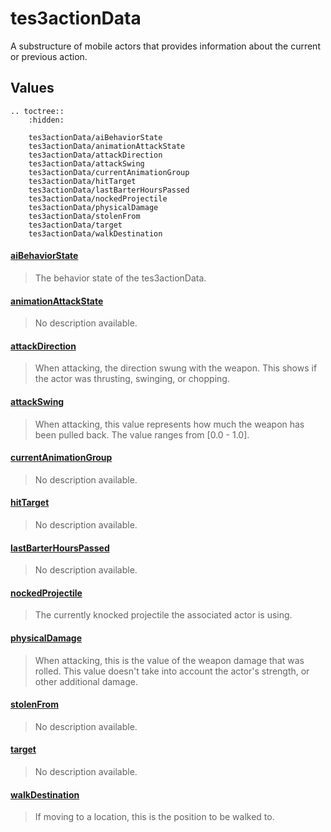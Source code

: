 # tes3actionData

A substructure of mobile actors that provides information about the current or previous action.

## Values

```eval_rst
.. toctree::
    :hidden:

    tes3actionData/aiBehaviorState
    tes3actionData/animationAttackState
    tes3actionData/attackDirection
    tes3actionData/attackSwing
    tes3actionData/currentAnimationGroup
    tes3actionData/hitTarget
    tes3actionData/lastBarterHoursPassed
    tes3actionData/nockedProjectile
    tes3actionData/physicalDamage
    tes3actionData/stolenFrom
    tes3actionData/target
    tes3actionData/walkDestination
```

#### [aiBehaviorState](tes3actionData/aiBehaviorState.md)

> The behavior state of the tes3actionData.

#### [animationAttackState](tes3actionData/animationAttackState.md)

> No description available.

#### [attackDirection](tes3actionData/attackDirection.md)

> When attacking, the direction swung with the weapon. This shows if the actor was thrusting, swinging, or chopping.

#### [attackSwing](tes3actionData/attackSwing.md)

> When attacking, this value represents how much the weapon has been pulled back. The value ranges from [0.0 - 1.0].

#### [currentAnimationGroup](tes3actionData/currentAnimationGroup.md)

> No description available.

#### [hitTarget](tes3actionData/hitTarget.md)

> No description available.

#### [lastBarterHoursPassed](tes3actionData/lastBarterHoursPassed.md)

> No description available.

#### [nockedProjectile](tes3actionData/nockedProjectile.md)

> The currently knocked projectile the associated actor is using.

#### [physicalDamage](tes3actionData/physicalDamage.md)

> When attacking, this is the value of the weapon damage that was rolled. This value doesn't take into account the actor's strength, or other additional damage.

#### [stolenFrom](tes3actionData/stolenFrom.md)

> No description available.

#### [target](tes3actionData/target.md)

> No description available.

#### [walkDestination](tes3actionData/walkDestination.md)

> If moving to a location, this is the position to be walked to.
